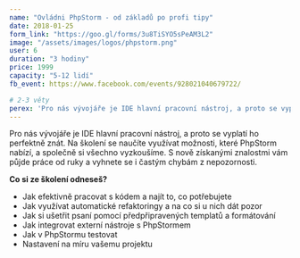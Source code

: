 ```yaml
---
name: "Ovládni PhpStorm - od základů po profi tipy" 
date: 2018-01-25
form_link: "https://goo.gl/forms/3u8TiSYO5sPeAM3L2"
image: "/assets/images/logos/phpstorm.png"
user: 6
duration: "3 hodiny"
price: 1999
capacity: "5-12 lidí"
fb_event: https://www.facebook.com/events/928021040679722/

# 2-3 věty
perex: 'Pro nás vývojáře je IDE hlavní pracovní nástroj, a proto se vyplatí ho perfektně znát. Na školení se naučíte využívat možnosti, které PhpStorm nabízí, a společně si všechno vyzkoušíme.'
---
```


Pro nás vývojáře je IDE hlavní pracovní nástroj, a proto se vyplatí ho perfektně znát. Na školení se naučíte využívat možnosti, které PhpStorm nabízí, a společně si všechno vyzkoušíme. S nově získanými znalostmi vám půjde práce od ruky a vyhnete se i častým chybám z nepozornosti.
 
**Co si ze školení odneseš?**

- Jak efektivně pracovat s kódem a najít to, co potřebujete
- Jak využívat automatické refaktoringy a na co si u nich dát pozor
- Jak si ušetřit psaní pomocí předpřipravených templatů a formátování
- Jak integrovat externí nástroje s PhpStormem
- Jak v PhpStormu testovat
- Nastavení na míru vašemu projektu
